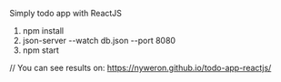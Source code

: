 Simply todo app with ReactJS

1. npm install
2. json-server --watch db.json --port 8080
3. npm start

// You can see results on:
https://nyweron.github.io/todo-app-reactjs/
